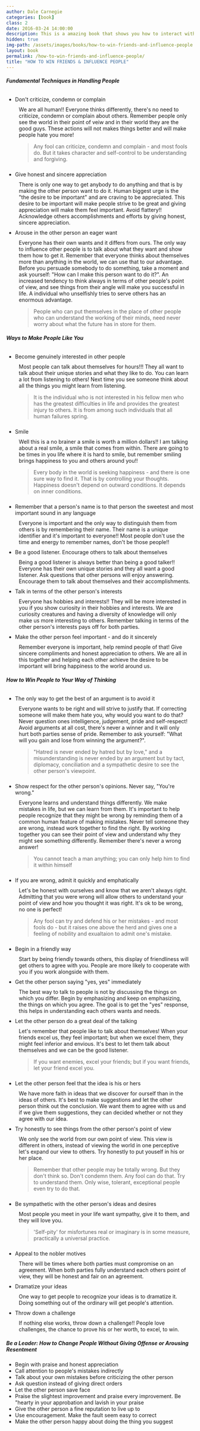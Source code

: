 ```yaml
---
author: Dale Carnegie
categories: [book]
class: 2
date: 2016-03-24 14:00:00
description: This is a amazing book that shows you how to interact with others in a day to day basis. We are selfish and emotional creatures that only see the world through our own eyes. Only a few are logical and will resolve problems where both parties are winners. This book holds many examples and principles to improve ones human relations skills. This book was life changing and I will be implementing these principles throughout my life.
hidden: true
img-path: /assets/images/books/how-to-win-friends-and-influence-people.jpg
layout: book
permalink: /how-to-win-friends-and-influence-people/
title: "HOW TO WIN FRIENDS & INFLUENCE PEOPLE"
---
```


##### Fundamental Techniques in Handling People

<ul class="collapsible popout" data-collapsible="expandable">
  <li>
    <div class="collapsible-header"><i class="fa fa-thumbs-o-down" style="margin-top: 10px;"></i><p style="margin: 0; overflow: auto; overflow: auto; padding: 10px 0;">Don't criticize, condemn or complain</p></div>
    <div class="collapsible-body" style="padding: 0 10px;">
      We are all human!! Everyone thinks differently, there's no need to criticize, condemn or 
      complain about others. Remember people only see the world in their point of veiw and in their 
      world they are the good guys. These actions will not makes things better and will make people 
      hate you more!
      <blockquote>
        Any fool can criticize, condemn and complain - and most fools do. But it takes character 
        and self-control to be understanding and forgiving.
      </blockquote>    
    </div>
  </li>
  <li>
    <div class="collapsible-header"><i class="fa fa-thumbs-o-up" style="margin-top: 10px;"></i><p style="margin: 0; overflow: auto; padding: 10px 0;">Give honest and sincere appreciation</p></div>
    <div class="collapsible-body" style="padding: 0 10px;">
      There is only one way to get anybody to do anything and that is by making the other person 
      want to do it. Human biggest urge is the "the desire to be important" and are craving to be 
      appreciated. This desire to be important will make people strive to be great and giving appreciation 
      will make them feel important. Avoid flattery!! Acknowledge others accomplishments and efforts by 
      giving honest, sincere appreciation.
    </div>
  </li>
  <li>
    <div class="collapsible-header"><i class="fa fa-thumbs-o-up" style="margin-top: 10px;"></i><p style="margin: 0; overflow: auto; padding: 10px 0;">Arouse in the other person an eager want</p></div>
    <div class="collapsible-body" style="padding: 0 10px;">
      Everyone has their own wants and it differs from ours. The only way to influence other people is to talk about 
      what they want and show them how to get it. Remember that everyone thinks about themselves more than anything in 
      the world, we can use that to our advantage. Before you persuade somebody to do something, take a moment and ask 
      yourself: "How can I make this person want to do it?". An increased tendency to think 
      always in terms of other people's point of view, and see things from their angle will make you successful in life. 
      A individual who unselfishly tries to serve others has an enormous advantage.
      <blockquote>
        People who can put themselves in the place of other people who can understand the working of their minds, 
        need never worry about what the future has in store for them.
      </blockquote>
    </div>
  </li>
</ul>

##### Ways to Make People Like You

<ul class="collapsible popout" data-collapsible="expandable">
  <li>
    <div class="collapsible-header"><i class="fa fa-thumbs-o-up" style="margin-top: 10px;"></i><p style="margin: 0; overflow: auto; padding: 10px 0;">Become genuinely interested in other people</p></div>
    <div class="collapsible-body" style="padding: 0 10px;">
      Most people can talk about themselves for hours!!! They all want to talk about their unique stories and what they 
      like to do. You can learn a lot from listening to others! Next time you see someone think about all the things you might 
      learn from listening. 
      <blockquote>
        It is the individual who is not interested in his fellow men who has the greatest difficulties in life 
        and provides the greatest injury to others. It is from among such individuals that all human failures 
        spring.
      </blockquote>  
    </div>
  </li>
  <li>
    <div class="collapsible-header"><i class="fa fa-smile-o" style="margin-top: 10px;"></i><p style="margin: 0; overflow: auto; padding: 10px 0;">Smile</p></div>
    <div class="collapsible-body" style="padding: 0 10px;">
      Well this is a no brainer a smile is worth a million dollars!! I am talking about a real smile, a smile 
      that comes from within. There are going to be times in you life where it is hard to smile, but remember 
      smiling brings happiness to you and others around you!!
      <blockquote>
        Every body in the world is seeking happiness - and there is one sure way to find it. That is by controlling 
        your thoughts. Happiness doesn't depend on outward conditions. It depends on inner conditions.
      </blockquote>
    </div>
  </li>
  <li>
    <div class="collapsible-header"><i class="fa fa-thumbs-o-up" style="margin-top: 10px;"></i><p style="margin: 0; overflow: auto; padding: 10px 0;">Remember that a person's name is to that person the sweetest and most important sound in any language</p></div>
    <div class="collapsible-body" style="padding: 0 10px;">
      Everyone is important and the only way to distinguish them from others is by remembering their name. Their name 
      is a unique identifier and it's important to everyone!! Most people don't use the time and energy to remember names, 
      don't be those people!!
    </div>
  </li>
  <li>
    <div class="collapsible-header"><i class="fa fa-thumbs-o-up" style="margin-top: 10px;"></i><p style="margin: 0; overflow: auto; padding: 10px 0;">Be a good listener. Encourage others to talk about themselves</p></div>
    <div class="collapsible-body" style="padding: 0 10px;">
      Being a good listener is always better than being a good talker!! Everyone has their own unique stories and 
      they all want a good listener. Ask questions that other persons will enjoy answering. Encourage them to 
      talk about themselves and their accomplishments.
    </div>
  </li>
  <li>
    <div class="collapsible-header"><i class="fa fa-thumbs-o-up" style="margin-top: 10px;"></i><p style="margin: 0; overflow: auto; padding: 10px 0;">Talk in terms of the other person's interests</p></div>
    <div class="collapsible-body" style="padding: 0 10px;">
      Everyone has hobbies and interests!! They will be more interested in you if you show curiosity in their 
      hobbies and interests. We are curiosity creatures and having a diversity of knowledge will only make us 
      more interesting to others. Remember talking in terms of the other person's interests pays off for both parties. 
    </div>
  </li>
  <li>
    <div class="collapsible-header"><i class="fa fa-thumbs-o-up" style="margin-top: 10px;"></i><p style="margin: 0; overflow: auto; padding: 10px 0;">Make the other person feel important - and do it sincerely</p></div>
    <div class="collapsible-body" style="padding: 0 10px;">
      Remember everyone is important, help remind people of that! Give sincere compliments and honest appreciation 
      to others. We are all in this together and helping each other achieve the desire to be important will bring happiness 
      to the world around us.
    </div>
  </li>
</ul>

##### How to Win People to Your Way of Thinking

<ul class="collapsible popout" data-collapsible="expandable">
  <li>
    <div class="collapsible-header"><i class="fa fa-thumbs-o-up" style="margin-top: 10px;"></i><p style="margin: 0; overflow: auto; padding: 10px 0;">The only way to get the best of an argument is to avoid it</p></div>
    <div class="collapsible-body" style="padding: 0 10px;">
      Everyone wants to be right and will strive to justify that. If correcting someone will make them hate you, why would you 
      want to do that? Never question ones intelligence, judgement, pride and self-respect! Avoid arguments at all cost, there's never 
      a winner and it will only hurt both parties sense of pride. Remember to ask yourself: "What will you gain and lose from winning the 
      argument?".
      <blockquote>
        "Hatred is never ended by hatred but by love," and a misunderstanding is never ended 
        by an argument but by tact, diplomacy, conciliation and a sympathetic desire to see the other person's viewpoint.
      </blockquote>
    </div>
  </li>
  <li>
    <div class="collapsible-header"><i class="fa fa-thumbs-o-up" style="margin-top: 10px;"></i><p style="margin: 0; overflow: auto; padding: 10px 0;">Show respect for the other person's opinions. Never say, "You're wrong."</p></div>
    <div class="collapsible-body" style="padding: 0 10px;">
      Everyone learns and understand things differently. We make mistakes in life, but we can learn from them. It's important to help 
      people recognize that they might be wrong by reminding them of a common human feature of making mistakes. Never tell someone they are 
      wrong, instead work together to find the right. By working together you can see their point of view and understand why they might 
      see something differently. Remember there's never a wrong answer!
      <blockquote>
        You cannot teach a man anything; you can only help him to find it within himself
      </blockquote>
    </div>
  </li>
  <li>
    <div class="collapsible-header"><i class="fa fa-thumbs-o-up" style="margin-top: 10px;"></i><p style="margin: 0; overflow: auto; padding: 10px 0;">If you are wrong, admit it quickly and emphatically</p></div>
    <div class="collapsible-body" style="padding: 0 10px;">
      Let's be honest with ourselves and know that we aren't always right. Admitting that you were wrong will allow others to understand your point of view and 
      how you thought it was right. It's ok to be wrong, no one is perfect!
      <blockquote>
        Any fool can try and defend his or her mistakes - and most fools do - but it raises one above 
        the herd and gives one a feeling of nobility and exualtaion to admit one's mistake.
      </blockquote>
    </div>
  </li>
  <li>
    <div class="collapsible-header"><i class="fa fa-thumbs-o-up" style="margin-top: 10px;"></i><p style="margin: 0; overflow: auto; padding: 10px 0;">Begin in a friendly way</p></div>
    <div class="collapsible-body" style="padding: 0 10px;">
      Start by being friendly towards others, this display of friendliness will get others to agree with you. People are more 
      likely to cooperate with you if you work alongside with them. 
    </div>
  </li>
  <li>
    <div class="collapsible-header"><i class="fa fa-thumbs-o-up" style="margin-top: 10px;"></i><p style="margin: 0; overflow: auto; padding: 10px 0;">Get the other person saying "yes, yes" immediately</p></div>
    <div class="collapsible-body" style="padding: 0 10px;">
      The best way to talk to people is not by discussing the things on which you differ. Begin by emphasizing and keep 
      on emphasizing, the things on which you agree. The goal is to get the "yes" response, this helps in understanding each others 
      wants and needs.
    </div>
  </li>
  <li>
    <div class="collapsible-header"><i class="fa fa-thumbs-o-up" style="margin-top: 10px;"></i><p style="margin: 0; overflow: auto; padding: 10px 0;">Let the other person do a great deal of the talking</p></div>
    <div class="collapsible-body" style="padding: 0 10px;">
      Let's remember that people like to talk about themselves! When your friends excel us, they feel important; but when 
      we excel them, they might feel inferior and envious. It's best to let them talk about themselves and we can be the 
      good listener.
      <blockquote>
        If you want enemies, excel your friends; but if you want friends, let your friend excel you.
      </blockquote> 
    </div>
  </li>
  <li>
    <div class="collapsible-header"><i class="fa fa-thumbs-o-up" style="margin-top: 10px;"></i><p style="margin: 0; overflow: auto; padding: 10px 0;">Let the other person feel that the idea is his or hers</p></div>
    <div class="collapsible-body" style="padding: 0 10px;">
      We have more faith in ideas that we discover for ourself than in the ideas of others. It's best to make suggestions and let 
      the other person think out the conclusion. We want them to agree with us and if we give them suggestions, they 
      can decided whether or not they agree with our idea.
    </div>
  </li>
  <li>
    <div class="collapsible-header"><i class="fa fa-thumbs-o-up" style="margin-top: 10px;"></i><p style="margin: 0; overflow: auto; padding: 10px 0;">Try honestly to see things from the other person's point of view</p></div>
    <div class="collapsible-body" style="padding: 0 10px;">
      We only see the world from our own point of view. This view is different in others, instead of viewing the world in 
      one perceptive let's expand our view to others. Try honestly to put youself in his or her place.
      <blockquote>
        Remember that other people may be totally wrong. But they don't think so. Don't condemn them. Any fool can 
        do that. Try to understand them. Only wise, tolerant, exceptional people even try to do that.
      </blockquote>
    </div>
  </li>
  <li>
    <div class="collapsible-header"><i class="fa fa-thumbs-o-up" style="margin-top: 10px;"></i><p style="margin: 0; overflow: auto; padding: 10px 0;">Be sympathetic with the other person's ideas and desires</p></div>
    <div class="collapsible-body" style="padding: 0 10px;">
      Most people you meet in your life want sympathy, give it to them, and they will love you.
      <blockquote>
        'Self-pity' for misfortunes real or imaginary is in some measure, practically a universal practice.
      </blockquote>
    </div>
  </li>
  <li>
    <div class="collapsible-header"><i class="fa fa-thumbs-o-up" style="margin-top: 10px;"></i><p style="margin: 0; overflow: auto; padding: 10px 0;">Appeal to the nobler motives</p></div>
    <div class="collapsible-body" style="padding: 0 10px;">
      There will be times where both parties must compromise on an agreement. When both parties fully understand 
      each others point of view, they will be honest and fair on an agreement.
    </div>
  </li>
  <li>
    <div class="collapsible-header"><i class="fa fa-thumbs-o-up" style="margin-top: 10px;"></i><p style="margin: 0; overflow: auto; padding: 10px 0;">Dramatize your ideas</p></div>
    <div class="collapsible-body" style="padding: 0 10px;">
      One way to get people to recognize your ideas is to dramatize it. Doing something out of the ordinary will 
      get people's attention. 
    </div>
  </li>
  <li>
    <div class="collapsible-header"><i class="fa fa-thumbs-o-up" style="margin-top: 10px;"></i><p style="margin: 0; overflow: auto; padding: 10px 0;">Throw down a challenge</p></div>
    <div class="collapsible-body" style="padding: 0 10px;">
      If nothing else works, throw down a challenge!! People love challenges, the chance to prove his or her 
      worth, to excel, to win.
    </div>
  </li>
</ul>

##### Be a Leader: How to Change People Without Giving Offense or Arousing Resentment

<ul class="collection">
  <li class="collection-item">Begin with praise and honest appreciation</li>
  <li class="collection-item">Call attention to people's mistakes indirectly</li>
  <li class="collection-item">Talk about your own mistakes before criticizing the other person</li>
  <li class="collection-item">Ask question instead of giving direct orders</li>
  <li class="collection-item">Let the other person save face</li>
  <li class="collection-item">Praise the slightest improvement and praise every improvement. Be "hearty in your approbation and lavish in your praise</li>
  <li class="collection-item">Give the other person a fine reputation to live up to</li>
  <li class="collection-item">Use encouragement. Make the fault seem easy to correct</li>
  <li class="collection-item">Make the other person happy about doing the thing you suggest</li>
</ul>